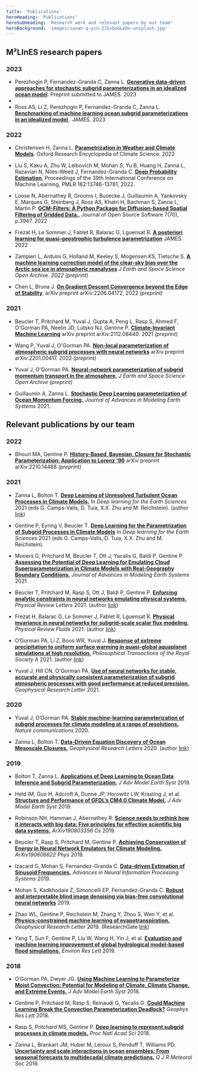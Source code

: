 ```yaml
---
title: 'Publications'
heroHeading: 'Publications'
heroSubHeading: 'Research work and relevant papers by our team'
heroBackground: 'images/susan-q-yin-2JIvboGLeho-unsplash.jpg'
---
```


## M²LInES research papers

### 2023 

* Perezhogin P, Fernandez-Granda C, Zanna L. **[Generative data-driven approaches for stochastic subgrid parameterizations in an idealized ocean model](https://arxiv.org/pdf/2302.07984.pdf)**. Preprint submitted to JAMES. 2023
* 
* Ross AS, Li Z, Perezhogin P, Fernandez-Granda C, Zanna L. **[Benchmarking of machine learning ocean subgrid parameterizations in an idealized model
](https://doi.org/10.1029/2022MS003258)**. JAMES. 2023

### 2022

* Christensen H, Zanna L. **[Parametrization in Weather and Climate Models](https://doi.org/10.1093/acrefore/9780190228620.013.826)**. Oxford Research Encyclopedia of Climate Science. 2022

* Liu S, Kaku A, Zhu W, Leibovich M, Mohan S, Yu B, Huang H, Zanna L, Razavian N, Niles-Weed J, Fernandez-Granda C. **[Deep Probability Estimation](https://proceedings.mlr.press/v162/liu22f/liu22f.pdf)**, Proceedings of the 39th International Conference on Machine Learning, PMLR 162:13746-13781, 2022. 

* Loose N, Abernathey R, Grooms I, Busecke J, Guillaumin A, Yankovsky E, Marques G, Steinberg J, Ross AS, Khatri H, Bachman S, Zanna L,
 Martin P. **[GCM-Filters: A Python Package for Diffusion-based Spatial Filtering of Gridded Data.](https://doi.org/10.21105/joss.03947)**, Journal of Open Source Software 7(70), p.3947. 2022 

* Frezat H, Le Sommer J, Fablet R, Balarac G, Lguensat R. **[A posteriori learning for quasi-geostrophic turbulence parametrization](https://doi.org/10.1029/2022MS003124)** JAMES. 2022

* Zampieri L, Arduini G, Holland M, Keeley S, Mogensen KS, Tietsche S. **[A machine learning correction model of the clear-sky bias over the Arctic sea ice in atmospheric reanalyses](https://doi.org/10.1002/essoar.10511269.1)** _J Earth and Space Science Open Archive. 2022_ _(preprint)_

* Chen L, Bruna J. **[On Gradient Descent Convergence beyond the Edge of Stability](https://doi.org/10.48550/arXiv.2206.04172)**. arXiv preprint arXiv:2206.04172, 2022 _(preprint)_

### 2021
* Beucler T, Pritchard M, Yuval J, Gupta A, Peng L, Rasp S, Ahmed F, O'Gorman PA, Neelin JD, Lutsko NJ, Gentine P. **[Climate-Invariant Machine Learning](https://doi.org/10.48550/arXiv.2112.08440)** arXiv preprint arXiv:2112.08440. 2021 _(preprint)_

* Wang P, Yuval J, O'Gorman PA. **[Non-local parameterization of atmospheric subgrid processes with neural networks](https://doi.org/10.48550/arXiv.2201.00417)** arXiv preprint arXiv:2201.00417. 2022 _(preprint)_

* Yuval J, O'Gorman PA. **[Neural-network parameterization of subgrid momentum transport in the atmosphere.](https://www.essoar.org/doi/abs/10.1002/essoar.10507557.1)** _J Earth and Space Science Open Archive_  _(preprint)_

* Guillaumin A, Zanna L. **[Stochastic Deep Learning parameterization of Ocean Momentum Forcing.](https://doi.org/10.1029/2021MS002534)** _Journal of Advances in Modeling Earth Systems_ 2021. 

## Relevant publications by our team

### 2022
* Bhouri MA, Gentine P. **[History-Based, Bayesian, Closure for Stochastic Parameterization: Application to Lorenz '96](https://doi.org/10.48550/arXiv.2210.14488)** arXiv preprint arXiv:2210.14488 _(preprint)_


### 2021
* Zanna L, Bolton T. **[Deep Learning of Unresolved Turbulent Ocean Processes in Climate Models.](https://doi.org/10.1002/9781119646181.ch20)** In _Deep learning for the Earth Sciences_ 2021 (eds G. Camps-Valls, D. Tuia, X.X. Zhu and M. Reichstein). (author [link](https://laurezanna.github.io/files/Zanna-Bolton-2021.pdf))

* Gentine P, Eyring V, Beucler T. **[Deep Learning for the Parametrization of Subgrid Processes in Climate Models](https://doi.org/10.1002/9781119646181.ch21)** In _Deep learning for the Earth Sciences_ 2021 (eds G. Camps-Valls, D. Tuia, X.X. Zhu and M. Reichstein).
  
* Mooers G, Pritchard M, Beucler T, Ott J, Yacalis G, Baldi P, Gentine P. **[Assessing the Potential of Deep Learning for Emulating Cloud Superparameterization in Climate Models with Real-Geography Boundary Conditions.]( https://doi.org/10.1029/2020MS002385)**
 _Journal of Advances in Modeling Earth Systems_ 2021

* Beucler T, Pritchard M, Rasp S, Ott J, Baldi P, Gentine P. **[Enforcing analytic constraints in neural networks emulating physical systems.](https://doi.org/10.1103/PhysRevLett.126.098302)** _Physical Review Letters_ 2021. (author [link](https://gentinelab.eee.columbia.edu/sites/default/files/content/PhysRevLett.126.098302.pdf))

* Frezat H, Balarac G, Le Sommer J, Fablet R, Lguensat R. **[Physical invariance in neural networks for subgrid-scale scalar flux modeling.](https://doi.org/10.1103/PhysRevFluids.6.024607)** _Physical Review Fluids_ 2021. (author [link](https://mycore.core-cloud.net/index.php/s/lQCP7AfbolI7klN?path=%2F2021#pdfviewer))

* O’Gorman PA, Li Z, Boos WR, Yuval J. **[Response of extreme precipitation to uniform surface warming in quasi-global aquaplanet simulations at high resolution.](https://doi.org/10.1098/rsta.2019.0543)** _Philosophical Transactions of the Royal Society A_ 2021. (author [link](https://halo.mit.edu/src/ogorman_quasi_global_hires_precip_extremes_2021.pdf))

* Yuval J, Hill CN, O'Gorman PA. **[Use of neural networks for stable, accurate and physically consistent parameterization of subgrid atmospheric processes with good performance at reduced precision.](https://doi.org/10.1029/2020GL091363)** _Geophysical Research Letter_ 2021.

### 2020

* Yuval J, O’Gorman PA. **[Stable machine-learning parameterization of subgrid processes for climate modeling at a range of resolutions.](https://doi.org/10.1038/s41467-020-17142-3)** _Nature communications_ 2020.

* Zanna L, Bolton T. **[Data‐Driven Equation Discovery of Ocean Mesoscale Closures.](https://doi.org/10.1029/2020GL088376)** _Geophysical Research Letters_ 2020. (author [link](https://laurezanna.github.io/files/Zanna-Bolton-2020.pdf))

### 2019

* Bolton T, Zanna L. **[Applications of Deep Learning to Ocean Data Inference and Subgrid Parameterization.](https://doi.org/10.1029/2018MS001472)** _J Adv Model Earth Syst_ 2019. 

* Held IM, Guo H, Adcroft A, Dunne JP, Horowitz LW, Krasting J, et al. **[Structure and Performance of GFDL’s CM4.0 Climate Model.](https://doi.org/10.1029/2019MS001829)** _J Adv Model Earth Syst_ 2019. 

* Robinson NH, Hamman J, Abernathey R. **[Science needs to rethink how it interacts with big data: Five principles for effective scientific big data systems.](https://doi.org/10.48550/arXiv.1908.03356)** _ArXiv190803356 Cs_ 2019.

* Beucler T, Rasp S, Pritchard M, Gentine P. **[Achieving Conservation of Energy in Neural Network Emulators for Climate Modeling.](https://doi.org/10.48550/arXiv.1906.06622)** _ArXiv190606622 Phys_ 2019.

* Izacard G, Mohan S, Fernandez-Granda C. **[Data-driven Estimation of Sinusoid Frequencies.](https://doi.org/10.48550/arXiv.1906.00823)** _Advances in Neural Information Processing Systems_ 2019. 

* Mohan S, Kadkhodaie Z, Simoncelli EP, Fernandez-Granda C. **[Robust and interpretable blind image denoising via bias-free convolutional neural networks](https://doi.org/10.48550/arXiv.1906.05478)** 2019.

* Zhao WL, Gentine P, Reichstein M, Zhang Y, Zhou S, Wen Y, et al. **[Physics-constrained machine learning of evapotranspiration.](https://doi.org/10.1029/2019GL085291)** _Geophysical Research Letter_ 2019. (ResearchGate [link](https://www.researchgate.net/publication/337868554_Physics-Constrained_Machine_Learning_of_Evapotranspiration))

* Yang T, Sun F, Gentine P, Liu W, Wang H, Yin J, et al. **[Evaluation and machine learning improvement of global hydrological model-based flood simulations.](https://doi.org/10.1088/1748-9326/ab4d5e)** _Environ Res Lett_ 2019.

### 2018

* O’Gorman PA, Dwyer JG. **[Using Machine Learning to Parameterize Moist Convection: Potential for Modeling of Climate, Climate Change, and Extreme Events.](https://doi.org/10.1029/2018MS001351)** _J Adv Model Earth Syst_ 2018.

* Gentine P, Pritchard M, Rasp S, Reinaudi G, Yacalis G. **[Could Machine Learning Break the Convection Parameterization Deadlock?](https://doi.org/10.1029/2018GL078202)** _Geophys Res Lett_ 2018. 

* Rasp S, Pritchard MS, Gentine P. **[Deep learning to represent subgrid processes in climate models.](https://doi.org/10.1073/pnas.1810286115)** _Proc Natl Acad Sci_ 2018. 

* Zanna L, Brankart JM, Huber M, Leroux S, Penduff T, Williams PD. **[Uncertainty and scale interactions in ocean ensembles: From seasonal forecasts to multidecadal climate predictions.](https://doi.org/10.1002/qj.3397)** _Q J R Meteorol Soc_ 2018. 



